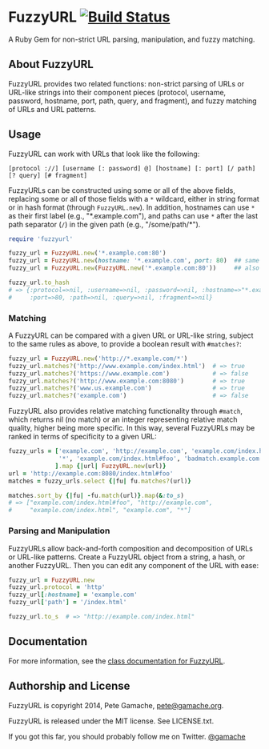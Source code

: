 # FuzzyURL [![Build Status](https://travis-ci.org/gamache/fuzzyurl.png?branch=master)](https://travis-ci.org/gamache/fuzzyurl)

A Ruby Gem for non-strict URL parsing, manipulation, and fuzzy matching.

## About FuzzyURL

FuzzyURL provides two related functions: non-strict parsing of URLs or
URL-like strings into their component pieces (protocol, username, password,
hostname, port, path, query, and fragment), and fuzzy matching of URLs
and URL patterns.

## Usage

FuzzyURL can work with URLs that look like the following:

```
[protocol ://] [username [: password] @] [hostname] [: port] [/ path] [? query] [# fragment]
```

FuzzyURLs can be constructed using some or all of the above
fields, replacing some or all of those fields with a `*` wildcard,
either in string format or in hash format (through `FuzzyURL.new`).
In addition, hostnames can use `*` as their first label (e.g., 
"\*.example.com"), and paths can use `*` after the last path separator
(`/`) in the given path (e.g., "/some/path/\*").


```ruby
require 'fuzzyurl'

fuzzy_url = FuzzyURL.new('*.example.com:80')
fuzzy_url = FuzzyURL.new(hostname: '*.example.com', port: 80)  ## same thing
fuzzy_url = FuzzyURL.new(FuzzyURL.new('*.example.com:80'))     ## also works

fuzzy_url.to_hash
# => {:protocol=>nil, :username=>nil, :password=>nil, :hostname=>"*.example.com",
#     :port=>80, :path=>nil, :query=>nil, :fragment=>nil}
```


### Matching

A FuzzyURL can be compared with a given URL or URL-like string, subject
to the same rules as above, to provide a boolean result with
`#matches?`:


```ruby
fuzzy_url = FuzzyURL.new('http://*.example.com/*')
fuzzy_url.matches?('http://www.example.com/index.html')  # => true
fuzzy_url.matches?('https://www.example.com')            # => false
fuzzy_url.matches?('http://www.example.com:8080')        # => true
fuzzy_url.matches?('www.us.example.com')                 # => true
fuzzy_url.matches?('example.com')                        # => false
```

FuzzyURL also provides relative matching functionality through `#match`,
which returns nil (no match) or an integer representing relative match
quality, higher being more specific.  In this way, several FuzzyURLs may
be ranked in terms of specificity to a given URL: 

```ruby
fuzzy_urls = ['example.com', 'http://example.com', 'example.com/index.html',
              '*', 'example.com/index.html#foo', 'badmatch.example.com'
             ].map {|url| FuzzyURL.new(url)}
url = 'http://example.com:8080/index.html#foo'
matches = fuzzy_urls.select {|fu| fu.matches?(url)}

matches.sort_by {|fu| -fu.match(url)}.map(&:to_s)
# => ["example.com/index.html#foo", "http://example.com", 
#     "example.com/index.html", "example.com", "*"] 

```

### Parsing and Manipulation

FuzzyURLs allow back-and-forth composition and decomposition of URLs or
URL-like patterns.  Create a FuzzyURL object from a string, a hash, or
another FuzzyURL.  Then you can edit any component of the URL with ease:

```ruby
fuzzy_url = FuzzyURL.new
fuzzy_url.protocol = 'http'
fuzzy_url[:hostname] = 'example.com'
fuzzy_url['path'] = '/index.html'

fuzzy_url.to_s  # => "http://example.com/index.html" 

```

## Documentation

For more information, see the [class documentation for FuzzyURL](http://rubydoc.info/gems/fuzzyurl/FuzzyURL).

## Authorship and License

FuzzyURL is copyright 2014, Pete Gamache,
[pete@gamache.org](mailto:pete@gamache.org).

FuzzyURL is released under the MIT license.  See LICENSE.txt.

If you got this far, you should probably follow me on Twitter.
[@gamache](https://twitter.com/gamache)
